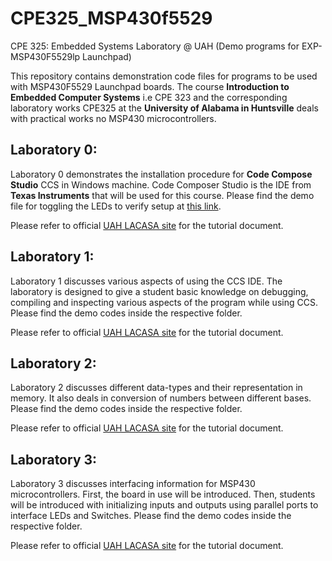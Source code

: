 # CPE325_MSP430f5529
CPE 325: Embedded Systems Laboratory @ UAH (Demo programs for EXP-MSP430F5529lp Launchpad)

This repository contains demonstration code files for programs to be used with MSP430F5529 Launchpad boards. The course **Introduction to Embedded Computer Systems** i.e CPE 323 and the corresponding laboratory works CPE325 at the **University of Alabama in Huntsville** deals with practical works no MSP430 microcontrollers.

## Laboratory 0:

Laboratory 0 demonstrates the installation procedure for **Code Compose Studio** CCS in Windows machine. Code Composer Studio is the IDE from **Texas Instruments** that will be used for this course. Please find the demo file for toggling the LEDs to verify setup at [this link](Lab0/Lab0_D0.c). 

Please refer to official [UAH LACASA site](http://lacasa.uah.edu/portal/index.php/teaching/47-cpe-323-introduction-to-embedded-computer-systems) for the tutorial document.

## Laboratory 1:

Laboratory 1 discusses various aspects of using the CCS IDE. The laboratory is designed to give a student basic knowledge on debugging, compiling and inspecting various aspects of the program while using CCS. Please find the demo codes inside the respective folder.

Please refer to official [UAH LACASA site](http://lacasa.uah.edu/portal/index.php/teaching/47-cpe-323-introduction-to-embedded-computer-systems) for the tutorial document.

## Laboratory 2:

Laboratory 2 discusses different data-types and their representation in memory. It also deals in conversion of numbers between different bases. Please find the demo codes inside the respective folder.

Please refer to official [UAH LACASA site](http://lacasa.uah.edu/portal/index.php/teaching/47-cpe-323-introduction-to-embedded-computer-systems) for the tutorial document.

## Laboratory 3:

Laboratory 3 discusses interfacing information for MSP430 microcontrollers. First, the board in use will be introduced. Then, students will be introduced with initializing inputs and outputs using parallel ports to interface LEDs and Switches. Please find the demo codes inside the respective folder.

Please refer to official [UAH LACASA site](http://lacasa.uah.edu/portal/index.php/teaching/47-cpe-323-introduction-to-embedded-computer-systems) for the tutorial document.

